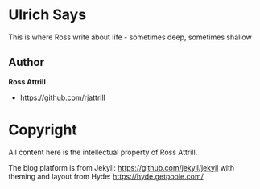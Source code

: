 # Ulrich Says

This is where Ross write about life - sometimes deep, sometimes shallow

## Author

**Ross Attrill**
- <https://github.com/rjattrill>

# Copyright

All content here is the intellectual property of Ross Attrill.

The blog platform is from Jekyll: https://github.com/jekyll/jekyll with theming and layout from Hyde: https://hyde.getpoole.com/

